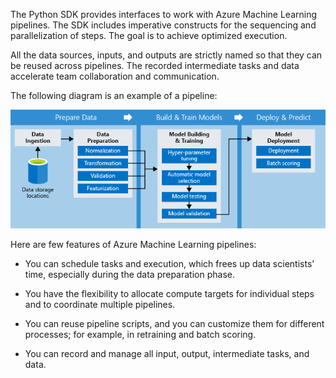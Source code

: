 The Python SDK provides interfaces to work with Azure Machine Learning pipelines. The SDK includes imperative constructs for the sequencing and parallelization of steps. The goal is to achieve optimized execution.

All the data sources, inputs, and outputs are strictly named so that they can be reused across pipelines. The recorded intermediate tasks and data accelerate team collaboration and communication.

The following diagram is an example of a pipeline:

![The diagram depicts the steps involved in creating a pipeline.](../media/5-pipeline-example.png)

Here are few features of Azure Machine Learning pipelines:

- You can schedule tasks and execution, which frees up data scientists' time, especially during the data preparation phase.

- You have the flexibility to allocate compute targets for individual steps and to coordinate multiple pipelines.

- You can reuse pipeline scripts, and you can customize them for different processes; for example, in retraining and batch scoring.

- You can record and manage all input, output, intermediate tasks, and data.
